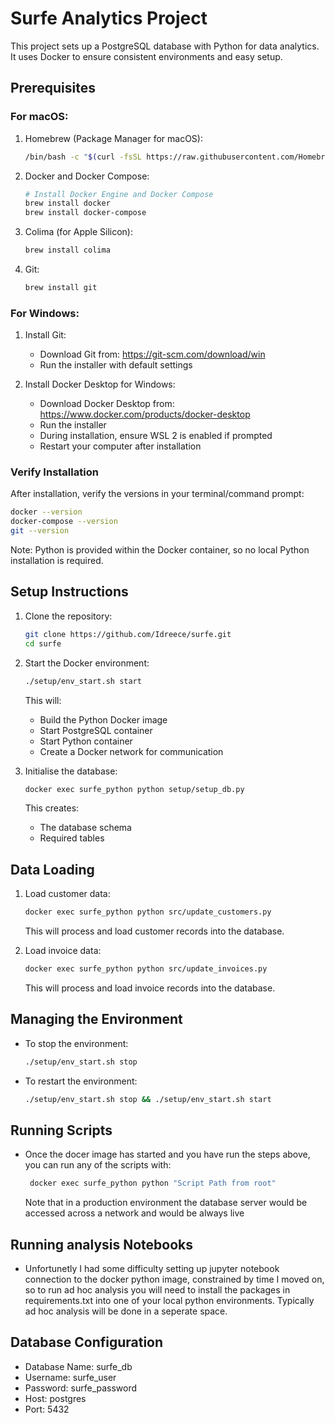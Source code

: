 # Surfe Analytics Project

This project sets up a PostgreSQL database with Python for data analytics. It uses Docker to ensure consistent environments and easy setup.

## Prerequisites

### For macOS:

1. Homebrew (Package Manager for macOS):
   ```bash
   /bin/bash -c "$(curl -fsSL https://raw.githubusercontent.com/Homebrew/install/HEAD/install.sh)"
   ```

2. Docker and Docker Compose:
   ```bash
   # Install Docker Engine and Docker Compose
   brew install docker
   brew install docker-compose
   ```

3. Colima (for Apple Silicon):
   ```bash
   brew install colima
   ```

4. Git:
   ```bash
   brew install git
   ```

### For Windows:

1. Install Git:
   - Download Git from: https://git-scm.com/download/win
   - Run the installer with default settings

2. Install Docker Desktop for Windows:
   - Download Docker Desktop from: https://www.docker.com/products/docker-desktop
   - Run the installer
   - During installation, ensure WSL 2 is enabled if prompted
   - Restart your computer after installation

### Verify Installation

After installation, verify the versions in your terminal/command prompt:
```bash
docker --version
docker-compose --version
git --version
```

Note: Python is provided within the Docker container, so no local Python installation is required.

## Setup Instructions

1. Clone the repository:
   ```bash
   git clone https://github.com/Idreece/surfe.git
   cd surfe
   ```

2. Start the Docker environment:
   ```bash
   ./setup/env_start.sh start
   ```
   This will:
   - Build the Python Docker image
   - Start PostgreSQL container
   - Start Python container
   - Create a Docker network for communication

3. Initialise the database:
   ```bash
   docker exec surfe_python python setup/setup_db.py
   ```
   This creates:
   - The database schema
   - Required tables

## Data Loading

1. Load customer data:
   ```bash
   docker exec surfe_python python src/update_customers.py
   ```
   This will process and load customer records into the database.

2. Load invoice data:
   ```bash
   docker exec surfe_python python src/update_invoices.py
   ```
   This will process and load invoice records into the database.

## Managing the Environment

- To stop the environment:
  ```bash
  ./setup/env_start.sh stop
  ```

- To restart the environment:
  ```bash
  ./setup/env_start.sh stop && ./setup/env_start.sh start
  ```

## Running Scripts

- Once the docer image has started and you have run the steps above, you can run any of the scripts with:
  ```bash
   docker exec surfe_python python "Script Path from root" 
  ```
  Note that in a production environment the database server would be accessed across a network and would be always live

## Running analysis Notebooks

- Unfortunetly I had some difficulty setting up jupyter notebook connection to the docker python image, constrained by time I moved on, so to run ad hoc analysis you will need to install the packages in requirements.txt into one of your local python environments. Typically ad hoc analysis will be done in a seperate space.

## Database Configuration

- Database Name: surfe_db
- Username: surfe_user
- Password: surfe_password
- Host: postgres
- Port: 5432
